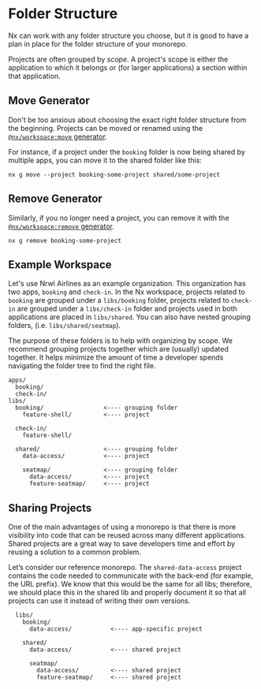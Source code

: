 # Folder Structure

Nx can work with any folder structure you choose, but it is good to have a plan in place for the folder structure of your monorepo.

Projects are often grouped by _scope_. A project's scope is either the application to which it belongs or (for larger applications) a section within that application.

## Move Generator

Don't be too anxious about choosing the exact right folder structure from the beginning. Projects can be moved or renamed using the [`@nx/workspace:move` generator](/nx-api/workspace/generators/move).

For instance, if a project under the `booking` folder is now being shared by multiple apps, you can move it to the shared folder like this:

```shell
nx g move --project booking-some-project shared/some-project
```

## Remove Generator

Similarly, if you no longer need a project, you can remove it with the [`@nx/workspace:remove` generator](/nx-api/workspace/generators/remove).

```shell
nx g remove booking-some-project
```

## Example Workspace

Let's use Nrwl Airlines as an example organization. This organization has two apps, `booking` and `check-in`. In the Nx workspace, projects related to `booking` are grouped under a `libs/booking` folder, projects related to `check-in` are grouped under a `libs/check-in` folder and projects used in both applications are placed in `libs/shared`. You can also have nested grouping folders, (i.e. `libs/shared/seatmap`).

The purpose of these folders is to help with organizing by scope. We recommend grouping projects together which are (usually) updated together. It helps minimize the amount of time a developer spends navigating the folder tree to find the right file.

```text
apps/
  booking/
  check-in/
libs/
  booking/                 <---- grouping folder
    feature-shell/         <---- project

  check-in/
    feature-shell/

  shared/                  <---- grouping folder
    data-access/           <---- project

    seatmap/               <---- grouping folder
      data-access/         <---- project
      feature-seatmap/     <---- project
```

## Sharing Projects

One of the main advantages of using a monorepo is that there is more visibility into code that can be reused across many different applications. Shared projects are a great way to save developers time and effort by reusing a solution to a common problem.

Let’s consider our reference monorepo. The `shared-data-access` project contains the code needed to communicate with the back-end (for example, the URL prefix). We know that this would be the same for all libs; therefore, we should place this in the shared lib and properly document it so that all projects can use it instead of writing their own versions.

```text
  libs/
    booking/
      data-access/           <---- app-specific project

    shared/
      data-access/           <---- shared project

      seatmap/
        data-access/         <---- shared project
        feature-seatmap/     <---- shared project
```
